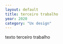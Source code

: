 ```yaml
---
layout: default
title: terceiro trabalho
year: 2020
category: "Ux design"
---
```


texto terceiro trabalho